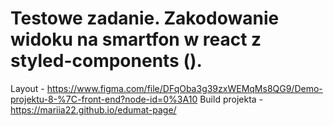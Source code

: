 # Testowe zadanie. Zakodowanie widoku na smartfon w react z styled-components ().

Layout - https://www.figma.com/file/DFqOba3g39zxWEMqMs8QG9/Demo-projektu-8-%7C-front-end?node-id=0%3A10
Build projekta - https://mariia22.github.io/edumat-page/
